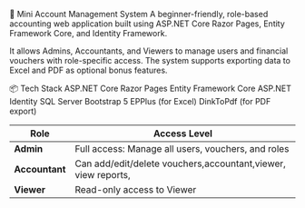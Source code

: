 🧾 Mini Account Management System
A beginner-friendly, role-based accounting web application built using ASP.NET Core Razor Pages, Entity Framework Core, and Identity Framework.

It allows Admins, Accountants, and Viewers to manage users and financial vouchers with role-specific access. The system supports exporting data to Excel and PDF as optional bonus features.

📦 Tech Stack
ASP.NET Core Razor Pages
Entity Framework Core
ASP.NET Identity
SQL Server
Bootstrap 5
EPPlus (for Excel)
DinkToPdf (for PDF export)

| Role           | Access Level                                                          |
| -------------- | --------------------------------------------------                    |
| **Admin**      | Full access: Manage all users, vouchers, and roles                    |
| **Accountant** | Can add/edit/delete vouchers,accountant,viewer, view reports,         |
| **Viewer**     | Read-only access to Viewer                                            |
